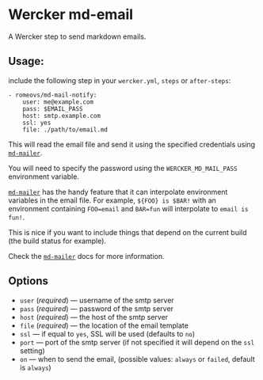 # Wercker md-email

A Wercker step to send markdown emails.

## Usage:

include the following step in your `wercker.yml`, `steps` or
`after-steps`:

```
- romeovs/md-mail-notify:
    user: me@example.com
    pass: $EMAIL_PASS
    host: smtp.example.com
    ssl: yes
    file: ./path/to/email.md
```

This will read the email file and send it using the 
specified credentials using [`md-mailer`][md-mailer].

You will need to specify the password using the 
`WERCKER_MD_MAIL_PASS` environment variable.

[`md-mailer`][md-mailer] has the handy feature that it
can interpolate environment variables in the email file.
For example, `${FOO} is $BAR!` with an environment containing
`FOO=email` and `BAR=fun` will interpolate to `email is fun!`.

This is nice if you want to include things that depend on the current
build (the build status for example).

Check the [`md-mailer`][md-mailer] docs for more information.

## Options

  - `user` (*required*) — username of the smtp server
  - `pass` (*required*) — password of the smtp server
  - `host` (*required*) — the host of the smtp server
  - `file` (*required*) — the location of the email template
  - `ssl` — if equal to `yes`, SSL will be used (defaults to `no`)
  - `port` — port of the smtp server (if not specified it will depend on
    the `ssl` setting)
  - `on` — when to send the email, (possible values: `always` or `failed`,
    default is `always`)

[md-mailer]: https://github.com/romeovs/md-mailer
